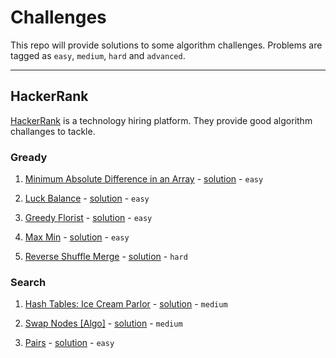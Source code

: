 # Challenges
This repo will provide solutions to some algorithm challenges. Problems are tagged as `easy`, `medium`, `hard` and `advanced`.

---
## HackerRank
[HackerRank](https://www.hackerrank.com) is a technology hiring platform. They provide good algorithm challanges to tackle.

### Gready
1. [Minimum Absolute Difference in an Array](https://www.hackerrank.com/challenges/minimum-absolute-difference-in-an-array) -  [solution](https://github.com/iomodo/challenges/blob/master/HackerRank/GreedyAlgorithms/Minimum%20Absolute%20Difference%20in%20an%20Array.py) - `easy`

2. [Luck Balance](https://www.hackerrank.com/challenges/luck-balance) - [solution](https://github.com/iomodo/challenges/blob/master/HackerRank/GreedyAlgorithms/Luck%20Balance.py) - `easy`

3. [Greedy Florist](https://www.hackerrank.com/challenges/greedy-florist) - [solution](https://github.com/iomodo/challenges/blob/master/HackerRank/GreedyAlgorithms/Greedy%20Florist.py) - `easy`

4. [Max Min](https://www.hackerrank.com/challenges/angry-children) - [solution](https://github.com/iomodo/challenges/blob/master/HackerRank/GreedyAlgorithms/Max%20Min.py) - `easy`

5. [Reverse Shuffle Merge](https://www.hackerrank.com/challenges/reverse-shuffle-merge/) - [solution](https://github.com/iomodo/challenges/blob/master/HackerRank/GreedyAlgorithms/Reverse%20Shuffle%20Merge.py) - `hard`


### Search
1. [Hash Tables: Ice Cream Parlor](https://www.hackerrank.com/challenges/ctci-ice-cream-parlor) - [solution](https://github.com/iomodo/challenges/blob/master/HackerRank/Search/Hash%20Tables:%20Ice%20Cream%20Parlor.py) - `medium`

2. [Swap Nodes [Algo]](https://www.hackerrank.com/challenges/swap-nodes-algo) - [solution](https://github.com/iomodo/challenges/blob/master/HackerRank/Search/Swap%20Nodes%20%5BAlgo%5D.py) - `medium`

3. [Pairs](https://www.hackerrank.com/challenges/pairs) - [solution](https://github.com/iomodo/challenges/blob/master/HackerRank/Search/Pairs.py) - `easy`

